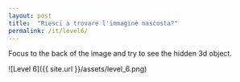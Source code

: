 ```yaml
---
layout: post
title:  "Riesci a trovare l'immagine nascosta?"
permalink: /it/level6/
---
```

Focus to the back of the image and try to see the hidden 3d object.

![Level 6]({{ site.url }}/assets/level_6.png)